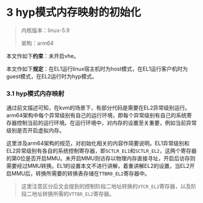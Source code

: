 # 3 hyp模式内存映射的初始化

> 内核版本：linux-5.9
>
> 架构：arm64

本文作如下**约束**：未开启vhe。

本文作如下**规定**：在EL1运行linux宿主机时为host模式，在EL1运行客户机时为guest模式，在EL2运行时为hyp模式。

### 3.1 hyp模式内存映射

通过前文描述可知，在kvm的场景下，有部分代码是需要在EL2异常级别运行。arm64架构中每个异常级别有自己的运行环境，即每个异常级别有自己的系统寄存器控制当前的运行环境。在运行环境中，对内存的设置至关重要，例如当前异常级别是否开启虚拟内存。

这里涉及arm64架构的规范，对初始化相关的内容作简要说明。EL1异常级别和EL2异常级别有各自的系统控制寄存器，即`SCTLR_EL1`和`SCTLR_EL2`，这两个寄存器的第0位是否开启MMU。未开启MMU则访存以物理内存直接寻址，开启后访存则需要经过MMU转换。EL1的设置本文不进行讲解，着重讲解EL2的设置，当EL2开启MMU后，转换所需要的转换表存储在`TTBR0_EL2`寄存器中。

> 这里注意区分后文会提到的控制阶段二地址转换的`VTCR_EL2`寄存器，以及阶段二地址转换所需的`VTTBR_EL2`寄存器。

